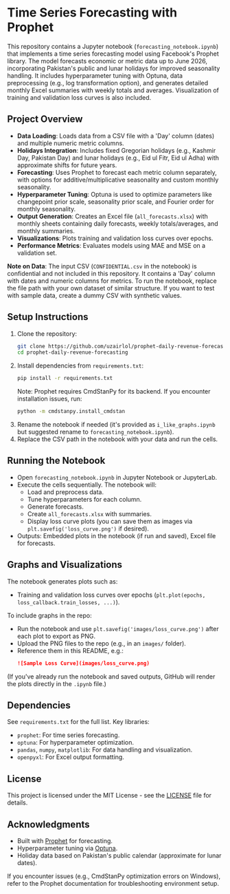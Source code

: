# Time Series Forecasting with Prophet

This repository contains a Jupyter notebook (`forecasting_notebook.ipynb`) that implements a time series forecasting model using Facebook's Prophet library. The model forecasts economic or metric data up to June 2026, incorporating Pakistan's public and lunar holidays for improved seasonality handling. It includes hyperparameter tuning with Optuna, data preprocessing (e.g., log transformation option), and generates detailed monthly Excel summaries with weekly totals and averages. Visualization of training and validation loss curves is also included.

## Project Overview
- **Data Loading**: Loads data from a CSV file with a 'Day' column (dates) and multiple numeric metric columns.
- **Holidays Integration**: Includes fixed Gregorian holidays (e.g., Kashmir Day, Pakistan Day) and lunar holidays (e.g., Eid ul Fitr, Eid ul Adha) with approximate shifts for future years.
- **Forecasting**: Uses Prophet to forecast each metric column separately, with options for additive/multiplicative seasonality and custom monthly seasonality.
- **Hyperparameter Tuning**: Optuna is used to optimize parameters like changepoint prior scale, seasonality prior scale, and Fourier order for monthly seasonality.
- **Output Generation**: Creates an Excel file (`all_forecasts.xlsx`) with monthly sheets containing daily forecasts, weekly totals/averages, and monthly summaries.
- **Visualizations**: Plots training and validation loss curves over epochs.
- **Performance Metrics**: Evaluates models using MAE and MSE on a validation set.

**Note on Data**: The input CSV (`CONFIDENTIAL.csv` in the notebook) is confidential and not included in this repository. It contains a 'Day' column with dates and numeric columns for metrics. To run the notebook, replace the file path with your own dataset of similar structure. If you want to test with sample data, create a dummy CSV with synthetic values.

## Setup Instructions
1. Clone the repository:
   ```bash
   git clone https://github.com/uzairlol/prophet-daily-revenue-forecasting.git
   cd prophet-daily-revenue-forecasting
   ```
2. Install dependencies from `requirements.txt`:
   ```bash
   pip install -r requirements.txt
   ```
   Note: Prophet requires CmdStanPy for its backend. If you encounter installation issues, run:
   ```bash
   python -m cmdstanpy.install_cmdstan
   ```
3. Rename the notebook if needed (it's provided as `i_like_graphs.ipynb` but suggested rename to `forecasting_notebook.ipynb`).
4. Replace the CSV path in the notebook with your data and run the cells.

## Running the Notebook
- Open `forecasting_notebook.ipynb` in Jupyter Notebook or JupyterLab.
- Execute the cells sequentially. The notebook will:
  - Load and preprocess data.
  - Tune hyperparameters for each column.
  - Generate forecasts.
  - Create `all_forecasts.xlsx` with summaries.
  - Display loss curve plots (you can save them as images via `plt.savefig('loss_curve.png')` if desired).
- Outputs: Embedded plots in the notebook (if run and saved), Excel file for forecasts.

## Graphs and Visualizations
The notebook generates plots such as:
- Training and validation loss curves over epochs (`plt.plot(epochs, loss_callback.train_losses, ...)`).

To include graphs in the repo:
- Run the notebook and use `plt.savefig('images/loss_curve.png')` after each plot to export as PNG.
- Upload the PNG files to the repo (e.g., in an `images/` folder).
- Reference them in this README, e.g.:
  ```markdown
  ![Sample Loss Curve](images/loss_curve.png)
  ```

(If you've already run the notebook and saved outputs, GitHub will render the plots directly in the `.ipynb` file.)

## Dependencies
See `requirements.txt` for the full list. Key libraries:
- `prophet`: For time series forecasting.
- `optuna`: For hyperparameter optimization.
- `pandas`, `numpy`, `matplotlib`: For data handling and visualization.
- `openpyxl`: For Excel output formatting.

## License
This project is licensed under the MIT License - see the [LICENSE](LICENSE) file for details.

## Acknowledgments
- Built with [Prophet](https://facebook.github.io/prophet/) for forecasting.
- Hyperparameter tuning via [Optuna](https://optuna.org/).
- Holiday data based on Pakistan's public calendar (approximate for lunar dates).

If you encounter issues (e.g., CmdStanPy optimization errors on Windows), refer to the Prophet documentation for troubleshooting environment setup.
